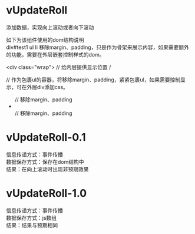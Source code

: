 # vUpdateRoll
添加数据，实现向上滚动或者向下滚动

如下为该组件使用的dom结构说明<br>
div#test1 ul li  移除margin、padding，只是作为骨架来展示内容，如果需要额外的功能，需要在外层嵌套控制样式的dom。

\<div class="wrap"> // 给内层提供显示位置
	/<div id="test1" class="example"> // 作为包裹ul的容器，将移除margin、padding，紧紧包裹ul，如果需要控制显示，可在外层div添加css。
		<ul> // 移除margin、padding
			<li></li> // 移除margin、padding
		</ul>
	</div>
</div>

# vUpdateRoll-0.1
信息传递方式：事件传播<br>
数据保存方式：保存在dom结构中<br>
结果：在向上滚动时出现非预期效果<br>

# vUpdateRoll-1.0
信息传递方式：事件传播 <br>
数据保存方式：js数组<br>
结果：结果与预期相同<br>

